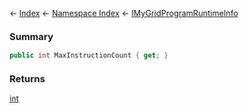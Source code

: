 ← [Index](Api-Index) ← [Namespace Index](Namespace-Index) ← [IMyGridProgramRuntimeInfo](Sandbox.ModAPI.Ingame.IMyGridProgramRuntimeInfo)

### Summary

```csharp
public int MaxInstructionCount { get; }
```

### Returns

[int](https://docs.microsoft.com/en-us/dotnet/api/System.Int32?view=netframework-4.6)

